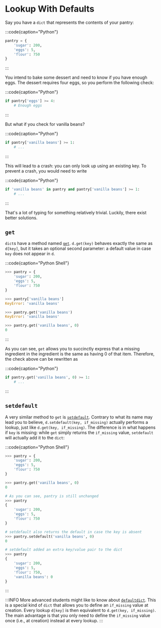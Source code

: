 # Lookup With Defaults

Say you have a `dict` that represents the contents of your pantry:

:::code{caption="Python"}

```python
pantry = {
    'sugar': 200,
    'eggs': 5,
    'flour': 750
}
```

:::

You intend to bake some dessert and need to know if you have enough eggs.
The dessert requires four eggs, so you perform the following check:

:::code{caption="Python"}

```python
if pantry['eggs'] >= 4:
    # Enough eggs
```

:::

But what if you check for vanilla beans?

:::code{caption="Python"}

```python
if pantry['vanilla beans'] >= 1:
    # ...
```

:::

This will lead to a crash: you can only look up using an existing key.
To prevent a crash, you would need to write

:::code{caption="Python"}

```python
if 'vanilla beans' in pantry and pantry['vanilla beans'] >= 1:
    # ...
```

:::

That's a lot of typing for something relatively trivial.
Luckily, there exist better solutions.

## `get`

`dict`s have a method named [`get`](https://docs.python.org/3/library/stdtypes.html#dict.get).
`d.get(key)` behaves exactly the same as `d[key]`, but it takes an optional second parameter: a default value in case `key` does not appear in `d`.

:::code{caption="Python Shell"}

```python
>>> pantry = {
    'sugar': 200,
    'eggs': 5,
    'flour': 750
}

>>> pantry['vanilla beans']
KeyError: 'vanilla beans'

>>> pantry.get('vanilla beans')
KeyError: 'vanilla beans'

>>> pantry.get('vanilla beans', 0)
0
```

:::

As you can see, `get` allows you to succinctly express that a missing ingredient in the ingredient is the same as having 0 of that item.
Therefore, the check above can be rewritten as

:::code{caption="Python"}

```python
if pantry.get('vanilla beans', 0) >= 1:
    # ...
```

:::

## `setdefault`

A very similar method to `get` is [`setdefault`](https://docs.python.org/3/library/stdtypes.html#dict.setdefault).
Contrary to what its name may lead you to believe, `d.setdefault(key, if_missing)` actually performs a lookup, just like `d.get(key, if_missing)`.
The difference is in what happens if `key` is missing: while `get` simply returns the `if_missing` value, `setdefault` will actually add it to the `dict`:

:::code{caption="Python Shell"}

```python
>>> pantry = {
    'sugar': 200,
    'eggs': 5,
    'flour': 750
}

>>> pantry.get('vanilla beans', 0)
0

# As you can see, pantry is still unchanged
>>> pantry
{
    'sugar': 200,
    'eggs': 5,
    'flour': 750
}

# setdefault also returns the default in case the key is absent
>>> pantry.setdefault('vanilla beans', 0)
0

# setdefault added an extra key/value pair to the dict
>>> pantry
{
    'sugar': 200,
    'eggs': 5,
    'flour': 750,
    'vanilla beans': 0
}

```

:::

:::INFO
More advanced students might like to know about [`defaultdict`](https://docs.python.org/3/library/collections.html#collections.defaultdict).
This is a special kind of `dict` that allows you to define an `if_missing` value at creation.
Every lookup `d[key]` is then equivalent to `d.get(key, if_missing)`.
The main advantage is that you only need to define the `if_missing` value once (i.e., at creation) instead at every lookup.
:::
